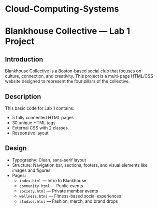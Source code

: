# Cloud-Computing-Systems

# Blankhouse Collective — Lab 1 Project

## Introduction
Blankhouse Collective is a Boston-based social club that focuses on culture, connection, and creativity. This project is a multi-page HTML/CSS website designed to represent the four pillars of the collective.

## Description
This basic code for Lab 1 contains:
- 5 fully connected HTML pages
- 30 unique HTML tags
- External CSS with 2 classes
- Responsive layout

## Design
- Typography: Clean, sans-serif layout
- Structure: Navigation bar, sections, footers, and visual elements like images and figures
- Pages:
  - `index.html` — Intro to Blankhouse
  - `community.html` — Public events
  - `society.html` — Private member events
  - `wellness.html` — Fitness-based social experiences
  - `studios.html` — Fashion, merch, and brand drops
